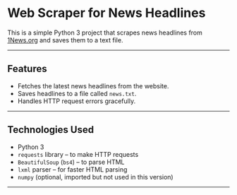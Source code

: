 # Web Scraper for News Headlines

This is a simple Python 3 project that scrapes news headlines from [1News.org](https://1news.org) and saves them to a text file.

---

## Features

- Fetches the latest news headlines from the website.
- Saves headlines to a file called `news.txt`.
- Handles HTTP request errors gracefully.

---

## Technologies Used

- Python 3
- `requests` library – to make HTTP requests
- `BeautifulSoup` (`bs4`) – to parse HTML
- `lxml` parser – for faster HTML parsing
- `numpy` (optional, imported but not used in this version)
  
---

